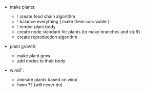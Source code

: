

- make plants:
	* ! create food chain algorithm
	* ! balance everything ( make them survivable )
	* ! render plant body
	* create node standard for plants (to make branches and stuff)
	* create reproduction algorithm

- plant growth:
	* make plant grow
	* add nodes to their body

- wind? :
	* animate plants based on wind
	* hwm ?? (will never do)

